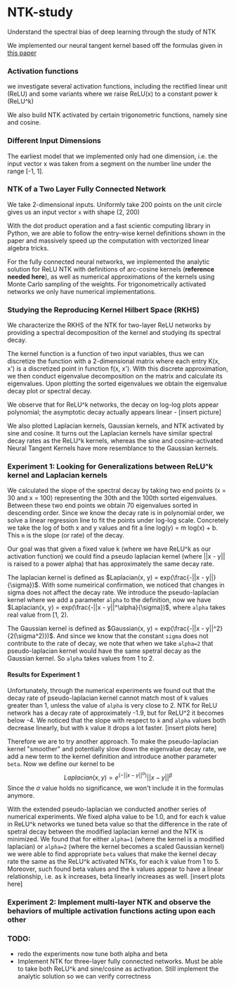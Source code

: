 # NTK-study
Understand the spectral bias of deep learning through the study of NTK

We implemented our neural tangent kernel based off the formulas given in [this paper](https://papers.nips.cc/paper/2019/file/c4ef9c39b300931b69a36fb3dbb8d60e-Paper.pdf)

### Activation functions
we investigate several activation functions, including the rectified linear unit (ReLU) and some variants where we raise ReLU(x) to a constant power k (ReLU^k)

We also build NTK activated by certain trigonometric functions, namely sine and cosine. 

### Different Input Dimensions
The earliest model that we implemented only had one dimension, i.e. the input vector x was taken from a segment on the number line under the range [-1, 1]. 

### NTK of a Two Layer Fully Connected Network

We take 2-dimensional inputs. Uniformly take 200 points on the unit circle gives us an input vector `x` with shape (2, 200)

With the dot product operation and a fast scientic computing library in Python, we are able to follow the entry-wise kernel definitions shown in the paper and massively speed up the computation with vectorized linear algebra tricks. 

For the fully connected neural networks, we implemented the analytic solution for ReLU NTK with definitions of arc-cosine kernels (**reference needed here**), as well as numerical approximations of the kernels using Monte Carlo sampling of the weights.
For trigonometrically activated networks we only have numerical implementations. 


### Studying the Reproducing Kernel Hilbert Space (RKHS)
We characterize the RKHS of the NTK for two-layer ReLU networks by providing a spectral decomposition of the kernel and studying its spectral decay.

The kernel function is a function of two input variables, thus we can discretize the function with a 2-dimensional matrix where each entry K(x, x') is a discretized point in function f(x, x'). With this discrete approximation, we then conduct eigenvalue decomposition on the matrix and calculate its eigenvalues. Upon plotting the sorted eigenvalues we obtain the eigenvalue decay plot or spectral decay. 

We observe that for ReLU^k networks, the decay on log-log plots appear polynomial; the asymptotic decay actually appears linear - [insert picture]

We also plotted Laplacian kernels, Gaussian kernels, and NTK activated by sine and cosine. It turns out the Laplacian kernels have similar spectral decay rates as the ReLU^k kernels, whereas the sine and cosine-activated Neural Tangent Kernels have more resemblance to the Gaussian kernels.

### Experiment 1: Looking for Generalizations between ReLU^k kernel and Laplacian kernels

We calculated the slope of the spectral decay by taking two end points (x = 30 and x = 100) representing the 30th and the 100th sorted eigenvalues. Between these two end points we obtain 70 eigenvalues sorted in descending order. Since we know the decay rate is in polynomial order, we solve a linear regression line to fit the points under log-log scale. Concretely we take the log of both x and y values and fit a line log(y) = m log(x) + b. This `m` is the slope (or rate) of the decay.  

Our goal was that given a fixed value k (where we have ReLU^k as our activation function) we could find a pseudo laplacian kernel (where ||x - y|| is raised to a power alpha) that has approximately the same decay rate. 

The laplacian kernel is defined as $Laplacian(x, y) = exp(\frac{-||x - y||}{\sigma})$. With some numeirical confirmation, we noticed that changes in sigma does not affect the decay rate. We introduce the pseudo-laplacian kernel where we add a parameter `alpha` to the definition, now we have $Laplacian(x, y) = exp(\frac{-||x - y||^\alpha}{\sigma})$, where `alpha` takes real value from [1, 2). 

The Gaussian kernel is defined as $Gaussian(x, y) = exp(\frac{-||x - y||^2}{2(\sigma^2)})$. And since we know that the constant `sigma` does not contribute to the rate of decay, we note that when we take `alpha=2` that pseudo-laplacian kernel would have the same spetral decay as the Gaussian kernel. So `alpha` takes values from 1 to 2. 


#### Results for Experiment 1
Unfortunately, through the numerical experiments we found out that the decay rate of pseudo-laplacian kernel cannot match most of k values greater than 1, unless the value of `alpha` is very close to 2. NTK for ReLU network has a decay rate of approximately -1.9, but for ReLU^2 it becomes below -4. We noticed that the slope with respect to `k` and `alpha` values both decrease linearly, but with `k` value it drops a lot faster. [insert plots here]

Therefore we are to try another approach. To make the pseudo-laplacian kernel "smoother" and potentially slow down the eigenvalue decay rate, we add a new term to the kernel definition and introduce another parameter `beta`. Now we define our kernel to be $$Laplacian(x, y) = e^{(-||x - y||^\alpha)} ||x - y||^\beta$$ Since the $\sigma$ value holds no significance, we won't include it in the formulas anymore. 

With the extended pseudo-laplacian we conducted another series of numerical experiments. We fixed alpha value to be 1.0, and for each k value in ReLU^k networks we tuned beta value so that the difference in the rate of spetral decay between the modified laplacian kernel and the NTK is minimized. We found that for either `alpha=1` (where the kernel is a modified laplacian) or `alpha=2` (where the kernel becomes a scaled Gaussian kernel) we were able to find appropriate `beta` values that make the kernel decay rate the same as the ReLU^k activated NTKs, for each k value from 1 to 5. Moreover, such found beta values and the k values appear to have a linear relationship, i.e. as k increases, beta linearly increases as well. [insert plots here]

 
### Experiment 2: Implement multi-layer NTK and observe the behaviors of multiple activation functions acting upon each other

### TODO:
 - redo the experiments now tune both alpha and beta
 - Implement NTK for three-layer fully connected networks. Must be able to take both ReLU^k and sine/cosine as activation. Still implement the analytic solution so we can verify correctness
 
<!-- # TO FIX: you cannot sample from gaussian entry-wise
# look at your previous work!!!
# solution: maybe get the B_1 and B_2 first then sample once for all entries?

# TODO:
# 1. get whole kernel working, plot eigen decay
# 2. clean up your code make it modular and compact
# 4. vectorize if you can
# 5. when you write up doc, refer to your commit history -->
